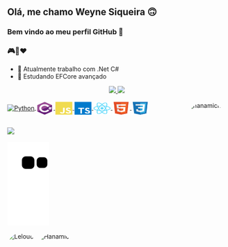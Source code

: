 ## Olá, me chamo Weyne Siqueira 🙃
### Bem vindo ao meu perfil GitHub 👋
### 🎮🏀❤

- 🔭 Atualmente trabalho com .Net C#
- 🌱 Estudando EFCore avançado
<div align="center">
  <a href="https://github.com/weyne23">
  <img height="180em" src="https://github-readme-stats.vercel.app/api?username=weyne23&show_icons=true&theme=dark&include_all_commits=true&count_private=true"/>
  <img height="180em" src="https://github-readme-stats.vercel.app/api/top-langs/?username=weyne23&layout=compact&langs_count=7&theme=dark"/>
</div>
  
<div style="display: inline_block"><br>
  <img align="center" alt="Python" height="30" width="40" src="https://cdn.jsdelivr.net/gh/devicons/devicon/icons/dotnetcore/dotnetcore-original.svg">
  <img align="center" alt="Csharp" height="30" width="40" src="https://raw.githubusercontent.com/devicons/devicon/master/icons/csharp/csharp-original.svg">
  <img align="center" alt="Js" height="30" width="40" src="https://raw.githubusercontent.com/devicons/devicon/master/icons/javascript/javascript-plain.svg">
  <img align="center" alt="Ts" height="30" width="40" src="https://raw.githubusercontent.com/devicons/devicon/master/icons/typescript/typescript-plain.svg">
  <img align="center" alt="React" height="30" width="40" src="https://raw.githubusercontent.com/devicons/devicon/master/icons/react/react-original.svg">
  <img align="center" alt="HTML" height="30" width="40" src="https://raw.githubusercontent.com/devicons/devicon/master/icons/html5/html5-original.svg">
  <img align="center" alt="CSS" height="30" width="40" src="https://raw.githubusercontent.com/devicons/devicon/master/icons/css3/css3-original.svg">
  <img align="right" alt="hanamichi2" height="150" style="border-radius:50px;" src="https://cdn.discordapp.com/attachments/769272327078019114/973075714737864764/hanamichi2.gif">
</div>
  
  ##
 <div> 
  <a href="https://www.linkedin.com/in/weyne-siqueira-620b56161/" target="_blank"><img src="https://img.shields.io/badge/-LinkedIn-%230077B5?style=for-the-badge&logo=linkedin&logoColor=white" target="_blank"></a> 
   
   ![Snake animation](https://github.com/Weyne23/Weyne23/blob/output/github-contribution-grid-snake.svg)
 </div>
 
</div>

<div display="flex" flex-direction="column">
    <img align="left" alt="Lelouch" height="250" padding="4px" style="border-radius:80px;" src="https://cdn.discordapp.com/attachments/975031671567036440/1343731255065444514/Lelouch.gif?ex=67be56c0&is=67bd0540&hm=890411d74ddcb4dd6cc79041d5adc0f0d55b632088fb81721aa8c837662ff1fd&">
    <img align="left" alt="Hanamichi" height="250" style="border-radius:80px;" src="https://cdn.discordapp.com/attachments/975031671567036440/1343731709740453898/hanamichi2.gif?ex=67be572c&is=67bd05ac&hm=4a7ac50266f65935a60a5a97035dc7530bdbec642def745c22a0883c3d6bb117&">
</div>
